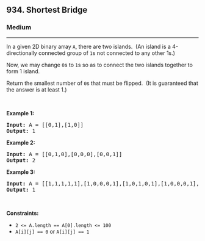 <h2>934. Shortest Bridge</h2><h3>Medium</h3><hr><div><p>In a given 2D binary array <code>A</code>, there are two islands.&nbsp; (An island is a 4-directionally connected group of&nbsp;<code>1</code>s not connected to any other 1s.)</p>

<p>Now, we may change <code>0</code>s to <code>1</code>s so as to connect the two islands together to form 1 island.</p>

<p>Return the smallest number of <code>0</code>s that must be flipped.&nbsp; (It is guaranteed that the answer is at least 1.)</p>

<p>&nbsp;</p>
<p><strong>Example 1:</strong></p>
<pre><strong>Input:</strong> A = [[0,1],[1,0]]
<strong>Output:</strong> 1
</pre><p><strong>Example 2:</strong></p>
<pre><strong>Input:</strong> A = [[0,1,0],[0,0,0],[0,0,1]]
<strong>Output:</strong> 2
</pre><p><strong>Example 3:</strong></p>
<pre><strong>Input:</strong> A = [[1,1,1,1,1],[1,0,0,0,1],[1,0,1,0,1],[1,0,0,0,1],[1,1,1,1,1]]
<strong>Output:</strong> 1
</pre>
<p>&nbsp;</p>
<p><strong>Constraints:</strong></p>

<ul>
	<li><code>2 &lt;= A.length == A[0].length &lt;= 100</code></li>
	<li><code>A[i][j] == 0</code> or <code>A[i][j] == 1</code></li>
</ul>
</div>